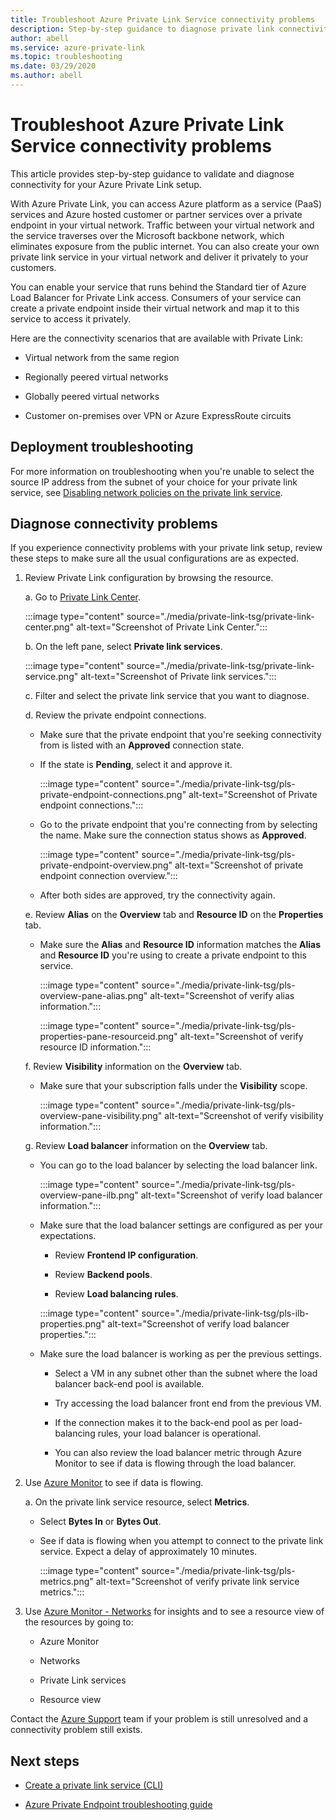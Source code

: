 ```yaml
---
title: Troubleshoot Azure Private Link Service connectivity problems
description: Step-by-step guidance to diagnose private link connectivity
author: abell
ms.service: azure-private-link
ms.topic: troubleshooting
ms.date: 03/29/2020
ms.author: abell
---
```


# Troubleshoot Azure Private Link Service connectivity problems

This article provides step-by-step guidance to validate and diagnose connectivity for your Azure Private Link setup.

With Azure Private Link, you can access Azure platform as a service (PaaS) services and Azure hosted customer or partner services over a private endpoint in your virtual network. Traffic between your virtual network and the service traverses over the Microsoft backbone network, which eliminates exposure from the public internet. You can also create your own private link service in your virtual network and deliver it privately to your customers.

You can enable your service that runs behind the Standard tier of Azure Load Balancer for Private Link access. Consumers of your service can create a private endpoint inside their virtual network and map it to this service to access it privately.

Here are the connectivity scenarios that are available with Private Link:

- Virtual network from the same region

- Regionally peered virtual networks

- Globally peered virtual networks

- Customer on-premises over VPN or Azure ExpressRoute circuits

## Deployment troubleshooting

For more information on troubleshooting when you're unable to select the source IP address from the subnet of your choice for your private link service, see [Disabling network policies on the private link service](./disable-private-link-service-network-policy.md).

## Diagnose connectivity problems

If you experience connectivity problems with your private link setup, review these steps to make sure all the usual configurations are as expected.

1. Review Private Link configuration by browsing the resource.

    a. Go to [Private Link Center](https://portal.azure.com/#blade/Microsoft_Azure_Network/PrivateLinkCenterBlade/overview).
      
      :::image type="content" source="./media/private-link-tsg/private-link-center.png" alt-text="Screenshot of Private Link Center.":::

    b. On the left pane, select **Private link services**.

      :::image type="content" source="./media/private-link-tsg/private-link-service.png" alt-text="Screenshot of Private link services.":::

    c. Filter and select the private link service that you want to diagnose.

    d. Review the private endpoint connections.

     - Make sure that the private endpoint that you're seeking connectivity from is listed with an **Approved** connection state.

     - If the state is **Pending**, select it and approve it.

       :::image type="content" source="./media/private-link-tsg/pls-private-endpoint-connections.png" alt-text="Screenshot of Private endpoint connections.":::

     - Go to the private endpoint that you're connecting from by selecting the name. Make sure the connection status shows as **Approved**.

       :::image type="content" source="./media/private-link-tsg/pls-private-endpoint-overview.png" alt-text="Screenshot of private endpoint connection overview.":::

     - After both sides are approved, try the connectivity again.

    e. Review **Alias** on the **Overview** tab and **Resource ID** on the **Properties** tab.
     - Make sure the **Alias** and **Resource ID** information matches the **Alias** and **Resource ID** you're using to create a private endpoint to this service.

       :::image type="content" source="./media/private-link-tsg/pls-overview-pane-alias.png" alt-text="Screenshot of verify alias information.":::

       :::image type="content" source="./media/private-link-tsg/pls-properties-pane-resourceid.png" alt-text="Screenshot of verify resource ID information.":::

    f. Review **Visibility** information on the **Overview** tab.

     - Make sure that your subscription falls under the **Visibility** scope.

       :::image type="content" source="./media/private-link-tsg/pls-overview-pane-visibility.png" alt-text="Screenshot of verify visibility information.":::

    g. Review **Load balancer** information on the **Overview** tab.

     - You can go to the load balancer by selecting the load balancer link.

       :::image type="content" source="./media/private-link-tsg/pls-overview-pane-ilb.png" alt-text="Screenshot of verify load balancer information.":::

     - Make sure that the load balancer settings are configured as per your expectations.

       - Review **Frontend IP configuration**.

       - Review **Backend pools**.

       - Review **Load balancing rules**.

       :::image type="content" source="./media/private-link-tsg/pls-ilb-properties.png" alt-text="Screenshot of verify load balancer properties.":::

     - Make sure the load balancer is working as per the previous settings.

       - Select a VM in any subnet other than the subnet where the load balancer back-end pool is available.

       - Try accessing the load balancer front end from the previous VM.

       - If the connection makes it to the back-end pool as per load-balancing rules, your load balancer is operational.

       - You can also review the load balancer metric through Azure Monitor to see if data is flowing through the load balancer.

1. Use [Azure Monitor](../azure-monitor/overview.md) to see if data is flowing.

    a. On the private link service resource, select **Metrics**.

     - Select **Bytes In** or **Bytes Out**.

     - See if data is flowing when you attempt to connect to the private link service. Expect a delay of approximately 10 minutes.

       :::image type="content" source="./media/private-link-tsg/pls-metrics.png" alt-text="Screenshot of verify private link service metrics.":::

1. Use [Azure Monitor - Networks](../network-watcher/network-insights-overview.md#resource-view) for insights and to see a resource view of the resources by going to:

     - Azure Monitor

     - Networks

     - Private Link services

     - Resource view 

Contact the [Azure Support](https://portal.azure.com/#blade/Microsoft_Azure_Support/HelpAndSupportBlade/overview) team if your problem is still unresolved and a connectivity problem still exists.

## Next steps

 * [Create a private link service (CLI)](./create-private-link-service-cli.md)
 
* [Azure Private Endpoint troubleshooting guide](troubleshoot-private-endpoint-connectivity.md)

